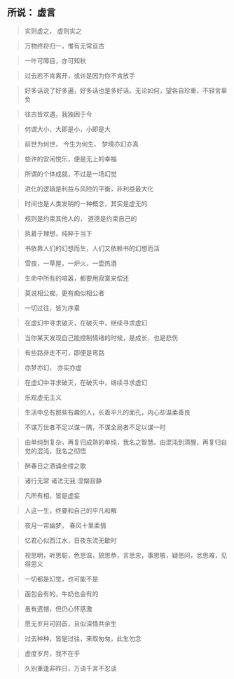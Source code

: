 ## 所说： 虚言

> 实则虚之， 虚则实之

> 万物终将归一，惟有无常亘古

> 一叶可障目，亦可知秋

> 过去若不肯离开，或许是因为你不肯放手

> 好多话说了好多遍，好多话也是多好话。无论如何，望各自珍重，不轻言辜负

> 往古皆欢遇，我独困于今

> 何谓大小，大即是小，小即是大

> 前世为何世， 今生为何生、  梦境亦幻亦真

> 些许的安闲悦乐，便是无上的幸福

> 所谓的个体成就，不过是一场幻觉

> 进化的逻辑是利益与风险的平衡，非利益最大化

> 时间也是人类发明的一种概念，其实是虚无的

> 规则是约束其他人的， 道德是约束自己的

> 执着于理想，纯粹于当下

> 书依靠人们的幻想而生，人们又依赖书的幻想而活

> 雪夜，一草屋，一炉火，一壶热酒

> 生命中所有的喧嚣，都要用寂寞来偿还

> 莫说相公痴，更有痴似相公者

> 一切过往，皆为序章

> 在虚幻中寻求破灭，在破灭中，继续寻求虚幻

> 当你某天发现自己能控制情绪的时候，是成长，也是悲伤

> 有些路非走不可，即便是弯路

> 亦梦亦幻， 亦实亦虚

> 在虚幻中寻求破灭，在破灭中，继续寻求虚幻

> 乐观虚无主义

> 生活中总有那些有趣的人，长着平凡的面孔，内心却温柔善良

> 不谋万世者不足以谋一隅，不谋全局者不足以谋一时

> 由单纯到复杂，再复归成熟的单纯，我名之智慧。由混沌到清醒，再复归自觉的混沌，我名之彻悟

> 醉春日之酒诵金缕之歌

> 诸行无常  诸法无我  涅槃寂静

> 凡所有相，皆是虚妄

> 人这一生，终要和自己的平凡和解

> 夜月一帘幽梦， 春风十里柔情

> 忆君心似西江水，日夜东流无歇时

> 视思明，听思聪，色思温，貌思恭，言思忠，事思敬，疑思问，忿思难，见得思义

> 一切都是幻觉，也可能不是

> 面包会有的，牛奶也会有的

> 虽有遗憾，但仍心怀感激

> 愿无岁月可回首，且似深情共余生

> 过去种种，皆是过往，来取匆匆，此生勿念

> 虚度岁月，我不在乎

> 久别重逢非昨日，万语千言不忍谈